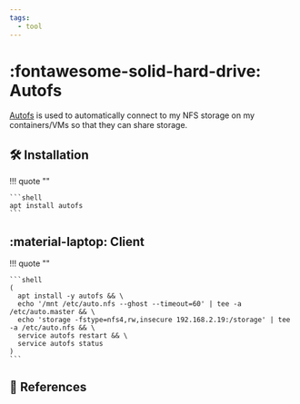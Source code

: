 ```yaml
---
tags:
  - tool
---
```

# :fontawesome-solid-hard-drive: Autofs

[Autofs][1] is used to automatically connect to my NFS storage on my
containers/VMs so that they can share storage.

## :hammer_and_wrench: Installation

!!! quote ""

    ```shell
    apt install autofs
    ```

## :material-laptop: Client

!!! quote ""

    ```shell
    (
      apt install -y autofs && \
      echo '/mnt /etc/auto.nfs --ghost --timeout=60' | tee -a /etc/auto.master && \
      echo 'storage -fstype=nfs4,rw,insecure 192.168.2.19:/storage' | tee -a /etc/auto.nfs && \
      service autofs restart && \
      service autofs status
    )
    ```

## :link: References

[1]: https://help.ubuntu.com/community/Autofs
